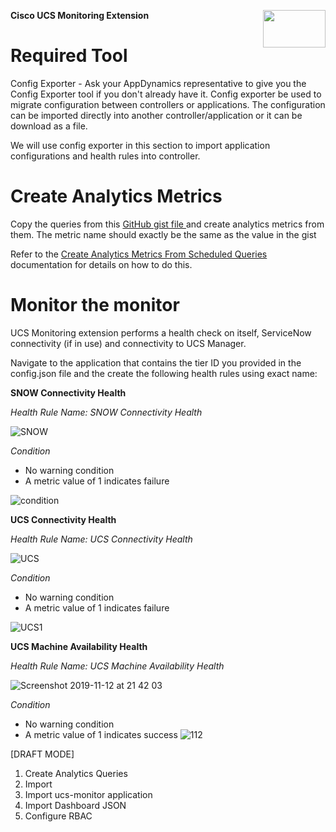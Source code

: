 
<p><img align="right" width="100" height="60" src="https://user-images.githubusercontent.com/2548160/68075860-ba631e80-fda5-11e9-8457-07859944ae08.png"> </p><strong> Cisco UCS Monitoring Extension</strong>

# Required Tool

Config Exporter - Ask your AppDynamics representative to give you the Config Exporter tool if you don't already have it. Config exporter be used to migrate configuration between controllers or applications. The configuration can be imported directly into another controller/application or it can be download as a file. 

We will use config exporter in this section to import application configurations and health rules into controller. 

# Create Analytics Metrics 

Copy the queries from this <a href="https://gist.github.com/iogbole/961a3ab20503a1c90b9ac9896822e6a7#file-queries-txt" target="_blank"> GitHub gist file </a> and create analytics metrics from them. The metric name should exactly be the same as the value in the gist


Refer to the <a href="https://docs.appdynamics.com/display/latest/Create+Analytics+Metrics+From+Scheduled+Queries"> Create Analytics Metrics From Scheduled Queries</a> documentation for details on how to do this. 


# Monitor the monitor 

UCS Monitoring extension performs a health check on itself, ServiceNow connectivity (if in use) and connectivity to UCS Manager. 

Navigate to the application that contains the tier ID you provided in the config.json file and the create the following health rules using exact name: 

**SNOW Connectivity Health**

 *Health Rule Name:  SNOW Connectivity Health*

 ![SNOW](https://user-images.githubusercontent.com/2548160/68711065-c793c080-0590-11ea-8b9a-30914ac72380.png)

  *Condition* 
  - No warning condition 
  - A metric value of 1 indicates failure 
  
 ![condition](https://user-images.githubusercontent.com/2548160/68712168-0cb8f200-0593-11ea-9494-1cda611080b7.jpg)

**UCS Connectivity Health**

 *Health Rule Name: UCS Connectivity Health*
 
  ![UCS](https://user-images.githubusercontent.com/2548160/68712728-3c1c2e80-0594-11ea-9226-33ac014273d9.png)
 
 *Condition* 
  - No warning condition 
  - A metric value of 1 indicates failure 
  
  ![UCS1](https://user-images.githubusercontent.com/2548160/68712882-8d2c2280-0594-11ea-9e9d-b9c11e4d9e86.png)

**UCS Machine Availability Health**

 *Health Rule Name: UCS Machine Availability Health*
 
 ![Screenshot 2019-11-12 at 21 42 03](https://user-images.githubusercontent.com/2548160/68713370-95d12880-0595-11ea-9f38-658b8feb935e.png)
 
*Condition* 
  - No warning condition 
  - A metric value of 1 indicates success 
![112](https://user-images.githubusercontent.com/2548160/68713582-198b1500-0596-11ea-88ef-78717f7d908c.jpg)





[DRAFT MODE]

1. Create Analytics Queries 
2. Import 
3. Import ucs-monitor application 
4. Import Dashboard JSON 
5. Configure RBAC
